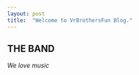 ```yaml
---
layout: post
title:  "Welcome to VrBrothersFun Blog."
---
```


<section class="w3-container w3-center" style="max-width:600px">
  <h2 class="w3-wide">THE BAND</h2>
  <p class="w3-opacity"><i>We love music</i></p>
</section>